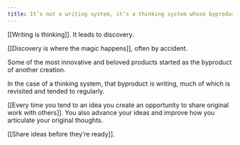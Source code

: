 ```yaml
---
title: It’s not a writing system, it’s a thinking system whose byproduct is writing
---
```

[[Writing is thinking]]. It leads to discovery.

[[Discovery is where the magic happens]], often by accident.

Some of the most innovative and beloved products started as the byproduct of another creation.

In the case of a thinking system, that byproduct is writing, much of which is revisited and tended to regularly.

[[Every time you tend to an idea you create an opportunity to share original work with others]]. You also advance your ideas and improve how you articulate your original thoughts.

[[Share ideas before they’re ready]].
